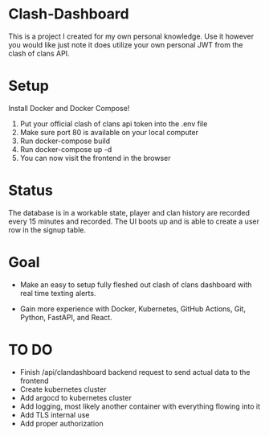 # Clash-Dashboard
This is a project I created for my own personal knowledge. Use it however you would like just note it does utilize your own personal JWT from the clash of clans API.

# Setup
Install Docker and Docker Compose! 

1) Put your official clash of clans api token into the .env file
2) Make sure port 80 is available on your local computer
3) Run docker-compose build
4) Run docker-compose up -d
5) You can now visit the frontend in the browser

# Status
The database is in a workable state, player and clan history are recorded every 15 minutes and recorded. The UI boots up and is able to create a user row in the signup table.

# Goal
- Make an easy to setup fully fleshed out clash of clans dashboard with real time texting alerts.

- Gain more experience with Docker, Kubernetes, GitHub Actions, Git, Python, FastAPI, and React.

# TO DO
- Finish /api/clandashboard backend request to send actual data to the frontend
- Create kubernetes cluster
- Add argocd to kubernetes cluster
- Add logging, most likely another container with everything flowing into it
- Add TLS internal use
- Add proper authorization
